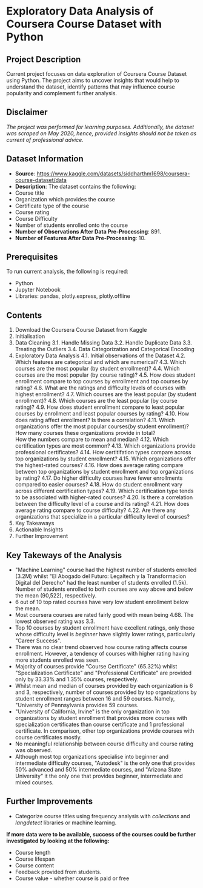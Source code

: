 # Exploratory Data Analysis of Coursera Course Dataset with Python

## Project Description
Current project focuses on data exploration of Coursera Course Dataset using Python. The project aims to uncover insights that would help to understand the dataset, identify patterns that may influence course popularity and complement further analysis. 

## Disclaimer
 _The project was performed for learning purposes. Additionally, the dataset was scraped on May 2020, hence, provided insights should not be taken as current of professional advice._

## Dataset Information
- **Source**: https://www.kaggle.com/datasets/siddharthm1698/coursera-course-dataset/data
- **Description**: The dataset contains the following:  
- Course title
- Organization which provides the course
- Certificate type of the course
- Course rating
- Course Difficulty
- Number of students enrolled onto the course
- **Number of Observations After Data Pre-Processing**: 891.
- **Number of Features  After Data Pre-Processing**: 10.

## Prerequisites
To run current analysis, the following is required:
- Python
- Jupyter Notebook
- Libraries: pandas, plotly.express, plotly.offline

## Contents
1. Download the Coursera Course Dataset from Kaggle  
2. Initialisation
3. Data Cleaning
    3.1. Handle Missing Data
    3.2. Handle Duplicate Data
    3.3. Treating the Outliers
    3.4. Data Categorization and Categorical Encoding
4. Exploratory Data Analysis
    4.1. Initial observations of the Dataset
    4.2. Which features are categorical and which are numerical?
    4.3. Which courses are the most popular (by student enrollment)?
    4.4. Which courses are the most popular (by course rating)?
    4.5. How does student enrollment compare to top courses by enrollment and top courses by rating?
    4.6. What are the ratings and difficulty levels of courses with highest enrollment?
    4.7. Which courses are the least popular (by student enrollment)?
    4.8. Which courses are the least popular (by course rating)?
    4.9. How does student enrollment compare to least popular courses by enrollment and least popular courses by rating?
    4.10. How does rating affect enrollment? Is there a correlation?
    4.11. Which organizations offer the most popular courses(by student enrollment)?  
    How many courses these organizations provide in total?  
    How the numbers compare to mean and median?
    4.12. Which certification types are most common?
    4.13. Which organizations provide professional certificates?
    4.14. How certitifation types compare across top organizations by student enrollment?
    4.15. Which organizations offer the highest-rated courses?
    4.16. How does average rating compare between top organizations by student enrollment and top organizations by rating?
    4.17. Do higher difficulty courses have fewer enrollments compared to easier courses?
    4.18. How do student enrollment vary across different certification types?
    4.19. Which certification type tends to be associated with higher-rated courses?
    4.20. Is there a correlation between the difficulty level of a course and its rating?
    4.21. How does average rating compare to course difficulty?
    4.22. Are there any organizations that specialize in a particular difficulty level of courses?
5. Key Takeaways
6. Actionable Insights
7. Further Improvement

## Key Takeways of the Analysis
- "Machine Learning" course had the highest number of students enrolled (3.2M) whilst "El Abogado del Futuro: Legaltech y la Transformacion Digital del Derecho" had the least number of students enrolled (1.5k). Number of students enrolled to both courses are way above and below the mean (90,522), respectively.
- 6 out of 10 top rated courses have very low student enrollment below the mean.  
- Most coursera courses are rated fairly good with mean being 4.68. The lowest observed rating was 3.3.   
- Top 10 courses by student enrollment have excellent ratings, only those whose difficulty level is _beginner_ have slightly lower ratings, particularly "Career Success".   
- There was no clear trend observed how course rating affects course enrollment. However, a tendency of courses with higher rating having more students enrolled was seen.  
- Majority of courses provide "Course Certificate" (65.32%) whilst "Specialization Certificate" and "Professional Certificate" are provided only by 33.33% and 1.35% courses, respectively.  
- Whilst mean and median of courses provided by each organization is 6 and 3, respectively, number of courses provided by top organizations by student enrollment ranges between 16 and 59 courses. Namely, "University of Pennsylvania provides 59 courses.
- "University of California, Irvine" is the only organization in top organizations by student enrollment that provides more courses with specialization certificates than course certificate and 1 professional certificate. In comparison, other top organizations provide courses with course certificates mostly.  
- No meaningful relationship between course difficulty and course rating was observed.  
- Although most top organizations specialise into beginner and intermediate difficulty courses, "Autodesk" is the only one that provides 50% advanced and 50% intermediate courses, and "Arizona State University" it the only one that provides beginner, intermediate and mixed courses.

## Further Improvements
- Categorize course titles using frequency analysis with *collections* and *langdetect* libraries or machine learning.  

**If more data were to be available, success of the courses could be further investigated by looking at the following:**  
- Course length
- Course lifespan
- Course content
- Feedback provided from students.  
- Course value - whether course is paid or free
